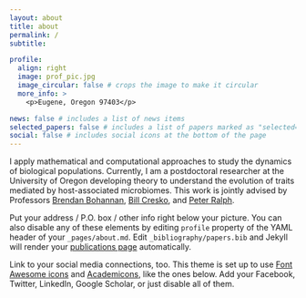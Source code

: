 ```yaml
---
layout: about
title: about
permalink: /
subtitle: 

profile:
  align: right
  image: prof_pic.jpg
  image_circular: false # crops the image to make it circular
  more_info: >
    <p>Eugene, Oregon 97403</p>

news: false # includes a list of news items
selected_papers: false # includes a list of papers marked as "selected={true}"
social: false # includes social icons at the bottom of the page
---
```


I apply mathematical and computational approaches to study the dynamics of biological populations. Currently, I am a postdoctoral researcher at the University of Oregon developing theory to understand the evolution of traits mediated by host-associated microbiomes. This work is jointly advised by Professors [Brendan Bohannan](https://pages.uoregon.edu/bohannanlab/), [Bill Cresko](https://wcresko.github.io/lab_website/), and [Peter Ralph](https://pages.uoregon.edu/plr/).

Put your address / P.O. box / other info right below your picture. You can also disable any of these elements by editing `profile` property of the YAML header of your `_pages/about.md`. Edit `_bibliography/papers.bib` and Jekyll will render your [publications page](/al-folio/publications/) automatically.

Link to your social media connections, too. This theme is set up to use [Font Awesome icons](https://fontawesome.com/) and [Academicons](https://jpswalsh.github.io/academicons/), like the ones below. Add your Facebook, Twitter, LinkedIn, Google Scholar, or just disable all of them.
